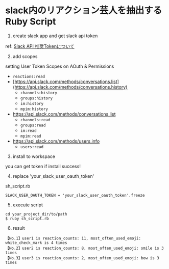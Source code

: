 # slack内のリアクション芸人を抽出するRuby Script

1. create slack app and get slack api token

ref: [Slack API 推奨Tokenについて](https://qiita.com/ykhirao/items/3b19ee6a1458cfb4ba21)

2. add scopes

setting User Token Scopes on AOuth & Permissions

- `reactions:read`
- [https://api.slack.com/methods/conversations.list](https://api.slack.com/methods/conversations.history)
    - `channels:history`
    - `groups:history`
    - `im:history`
    - `mpim:history`
- https://api.slack.com/methods/conversations.list
    - `channels:read`
    - `groups:read`
    - `im:read`
    - `mpim:read`
- https://api.slack.com/methods/users.info
    - `users:read`


3. install to workspace

you can get token if install success!

4. replace 'your_slack_user_oauth_token'

sh_script.rb
```
SLACK_USER_OAUTH_TOKEN = 'your_slack_user_oauth_token'.freeze
```

5. execute script
```
cd your_project_dir/to/path
$ ruby sh_script.rb
```

6. result
```
【No.1】user1 is reaction_counts: 11, most_often_used_emoji: white_check_mark is 4 times
【No.2】user2 is reaction_counts: 8, most_often_used_emoji: smile is 3 times
【No.3】user3 is reaction_counts: 2, most_often_used_emoji: bow is 3 times
```